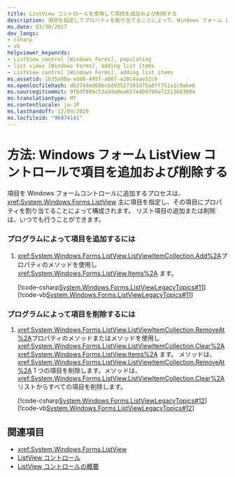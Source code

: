 ```yaml
---
title: ListView コントロールを使用して項目を追加および削除する
description: 項目を指定してプロパティを割り当てることによって、Windows フォーム ListView コントロールで項目を追加および削除する方法について説明します。
ms.date: 03/30/2017
dev_langs:
- csharp
- vb
helpviewer_keywords:
- ListView control [Windows Forms], populating
- list views [Windows Forms], adding list items
- ListView control [Windows Forms], adding list items
ms.assetid: 1b35a80a-edd8-495f-a807-a28c4aae52c6
ms.openlocfilehash: db374ded69bcbd93527381d75a8ff751a1c9abe6
ms.sourcegitcommit: 9f6df084c53a3da0ea657ed0d708a72213683084
ms.translationtype: MT
ms.contentlocale: ja-JP
ms.lasthandoff: 12/09/2020
ms.locfileid: "96974141"
---
```

# <a name="how-to-add-and-remove-items-with-the-windows-forms-listview-control"></a>方法: Windows フォーム ListView コントロールで項目を追加および削除する
項目を Windows フォームコントロールに追加するプロセスは、 <xref:System.Windows.Forms.ListView> 主に項目を指定し、その項目にプロパティを割り当てることによって構成されます。 リスト項目の追加または削除は、いつでも行うことができます。  
  
### <a name="to-add-items-programmatically"></a>プログラムによって項目を追加するには  
  
1. <xref:System.Windows.Forms.ListView.ListViewItemCollection.Add%2A>プロパティのメソッドを使用し <xref:System.Windows.Forms.ListView.Items%2A> ます。  
  
     [!code-csharp[System.Windows.Forms.ListViewLegacyTopics#11](~/samples/snippets/csharp/VS_Snippets_Winforms/System.Windows.Forms.ListViewLegacyTopics/CS/Class1.cs#11)]
     [!code-vb[System.Windows.Forms.ListViewLegacyTopics#11](~/samples/snippets/visualbasic/VS_Snippets_Winforms/System.Windows.Forms.ListViewLegacyTopics/VB/Class1.vb#11)]  
  
### <a name="to-remove-items-programmatically"></a>プログラムによって項目を削除するには  
  
1. <xref:System.Windows.Forms.ListView.ListViewItemCollection.RemoveAt%2A>プロパティのメソッドまたはメソッドを使用し <xref:System.Windows.Forms.ListView.ListViewItemCollection.Clear%2A> <xref:System.Windows.Forms.ListView.Items%2A> ます。 メソッドは、 <xref:System.Windows.Forms.ListView.ListViewItemCollection.RemoveAt%2A> 1 つの項目を削除します。メソッドは、 <xref:System.Windows.Forms.ListView.ListViewItemCollection.Clear%2A> リストからすべての項目を削除します。  
  
     [!code-csharp[System.Windows.Forms.ListViewLegacyTopics#12](~/samples/snippets/csharp/VS_Snippets_Winforms/System.Windows.Forms.ListViewLegacyTopics/CS/Class1.cs#12)]
     [!code-vb[System.Windows.Forms.ListViewLegacyTopics#12](~/samples/snippets/visualbasic/VS_Snippets_Winforms/System.Windows.Forms.ListViewLegacyTopics/VB/Class1.vb#12)]  
  
## <a name="see-also"></a>関連項目

- <xref:System.Windows.Forms.ListView>
- [ListView コントロール](listview-control-windows-forms.md)
- [ListView コントロールの概要](listview-control-overview-windows-forms.md)
